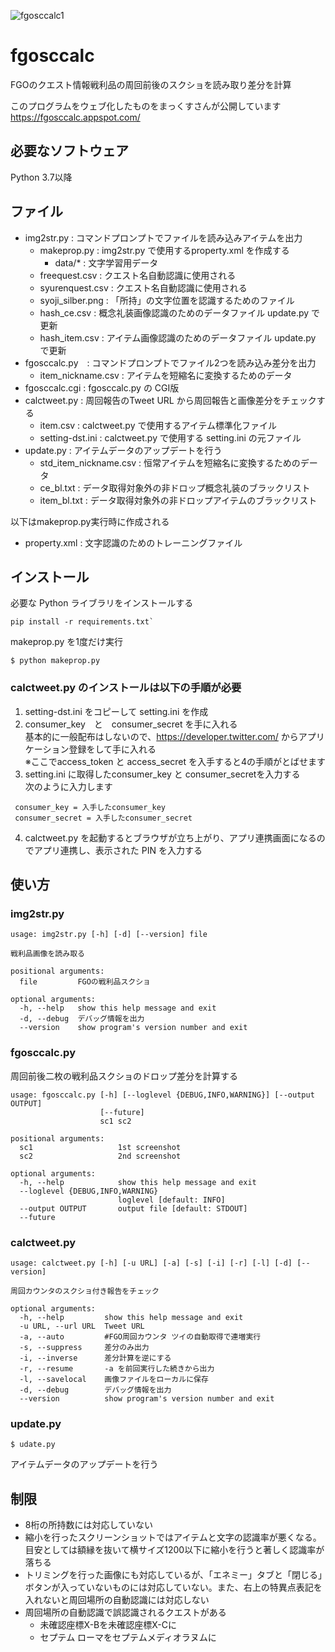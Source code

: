 ![fgosccalc1](https://user-images.githubusercontent.com/62515228/78868001-0ca71a80-7a7d-11ea-84b2-087f6b2466fc.png)
# fgosccalc
FGOのクエスト情報戦利品の周回前後のスクショを読み取り差分を計算

このプログラムをウェブ化したものをまっくすさんが公開しています https://fgosccalc.appspot.com/

## 必要なソフトウェア
Python 3.7以降

## ファイル
- img2str.py : コマンドプロンプトでファイルを読み込みアイテムを出力
  - makeprop.py : img2str.py で使用するproperty.xml を作成する
    - data/* : 文字学習用データ
  - freequest.csv : クエスト名自動認識に使用される
  - syurenquest.csv :  クエスト名自動認識に使用される
  - syoji_silber.png : 「所持」の文字位置を認識するためのファイル
  - hash_ce.csv : 概念礼装画像認識のためのデータファイル update.py で更新
  - hash_item.csv : アイテム画像認識のためのデータファイル update.py で更新
- fgosccalc.py　: コマンドプロンプトでファイル2つを読み込み差分を出力
  - item_nickname.csv : アイテムを短縮名に変換するためのデータ
- fgosccalc.cgi : fgosccalc.py の CGI版
- calctweet.py : 周回報告のTweet URL から周回報告と画像差分をチェックする
  - item.csv : calctweet.py で使用するアイテム標準化ファイル
  - setting-dst.ini  : calctweet.py で使用する setting.ini の元ファイル
- update.py : アイテムデータのアップデートを行う
  - std_item_nickname.csv : 恒常アイテムを短縮名に変換するためのデータ
  - ce_bl.txt : データ取得対象外の非ドロップ概念礼装のブラックリスト
  - item_bl.txt : データ取得対象外の非ドロップアイテムのブラックリスト

以下はmakeprop.py実行時に作成される
- property.xml : 文字認識のためのトレーニングファイル

## インストール
必要な Python ライブラリをインストールする

```
pip install -r requirements.txt`
```
makeprop.py を1度だけ実行

```
$ python makeprop.py
```

### calctweet.py のインストールは以下の手順が必要
1. setting-dst.ini をコピーして setting.ini を作成
2. consumer_key　と　consumer_secret を手に入れる  
基本的に一般配布はしないので、https://developer.twitter.com/ からアプリケーション登録をして手に入れる  
※ここでaccess_token と access_secret を入手すると4の手順がとばせます
3. setting.ini に取得したconsumer_key と consumer_secretを入力する  
次のように入力します  

```
 consumer_key = 入手したconsumer_key  
 consumer_secret = 入手したconsumer_secret
```
4. calctweet.py を起動するとブラウザが立ち上がり、アプリ連携画面になるのでアプリ連携し、表示された PIN を入力する

## 使い方
### img2str.py
```
usage: img2str.py [-h] [-d] [--version] file

戦利品画像を読み取る

positional arguments:
  file         FGOの戦利品スクショ

optional arguments:
  -h, --help   show this help message and exit
  -d, --debug  デバッグ情報を出力
  --version    show program's version number and exit
```

### fgosccalc.py
周回前後二枚の戦利品スクショのドロップ差分を計算する
```
usage: fgosccalc.py [-h] [--loglevel {DEBUG,INFO,WARNING}] [--output OUTPUT]
                    [--future]
                    sc1 sc2

positional arguments:
  sc1                   1st screenshot
  sc2                   2nd screenshot

optional arguments:
  -h, --help            show this help message and exit
  --loglevel {DEBUG,INFO,WARNING}
                        loglevel [default: INFO]
  --output OUTPUT       output file [default: STDOUT]
  --future
```
### calctweet.py
```
usage: calctweet.py [-h] [-u URL] [-a] [-s] [-i] [-r] [-l] [-d] [--version]

周回カウンタのスクショ付き報告をチェック

optional arguments:
  -h, --help         show this help message and exit
  -u URL, --url URL  Tweet URL
  -a, --auto         #FGO周回カウンタ ツイの自動取得で連増実行
  -s, --suppress     差分のみ出力
  -i, --inverse      差分計算を逆にする
  -r, --resume       -a を前回実行した続きから出力
  -l, --savelocal    画像ファイルをローカルに保存
  -d, --debug        デバッグ情報を出力
  --version          show program's version number and exit
 ```
### update.py
```
$ udate.py
```
アイテムデータのアップデートを行う

## 制限
* 8桁の所持数には対応していない
* 縮小を行ったスクリーンショットではアイテムと文字の認識率が悪くなる。目安としては額縁を抜いて横サイズ1200以下に縮小を行うと著しく認識率が落ちる
* トリミングを行った画像にも対応しているが、「エネミー」タブと「閉じる」ボタンが入っていないものには対応していない。また、右上の特異点表記を入れないと周回場所の自動認識には対応しない
* 周回場所の自動認識で誤認識されるクエストがある
  * 未確認座標X-Bを未確認座標X-Cに
  * セプテム ローマをセプテムメディオラヌムに
